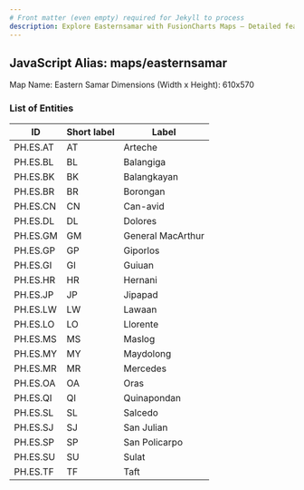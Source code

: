 ```yaml
---
# Front matter (even empty) required for Jekyll to process
description: Explore Easternsamar with FusionCharts Maps – Detailed features for seamless integration. Try now & enhance your data visualization today! 
---
```


## JavaScript Alias: maps/easternsamar

Map Name: Eastern Samar
Dimensions (Width x Height): 610x570





### List of Entities

ID | Short label | Label
---|---|---|
PH.ES.AT | AT | Arteche
PH.ES.BL | BL | Balangiga
PH.ES.BK | BK | Balangkayan
PH.ES.BR | BR | Borongan
PH.ES.CN | CN | Can-avid
PH.ES.DL | DL | Dolores
PH.ES.GM | GM | General MacArthur
PH.ES.GP | GP | Giporlos
PH.ES.GI | GI | Guiuan
PH.ES.HR | HR | Hernani
PH.ES.JP | JP | Jipapad
PH.ES.LW | LW | Lawaan
PH.ES.LO | LO | Llorente
PH.ES.MS | MS | Maslog
PH.ES.MY | MY | Maydolong
PH.ES.MR | MR | Mercedes
PH.ES.OA | OA | Oras
PH.ES.QI | QI | Quinapondan
PH.ES.SL | SL | Salcedo
PH.ES.SJ | SJ | San Julian
PH.ES.SP | SP | San Policarpo
PH.ES.SU | SU | Sulat
PH.ES.TF | TF | Taft
